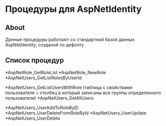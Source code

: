 # Процедуры для  AspNetIdentity
    


## About <a name = "abaut"></a>

Данные процедуры работают со стандартной базой данных AspNetIdentity, созданой по дефолту 

## Список процедур <a name = "getting_started"></a>

*AspNetRole_GetRoleList
*AspNetRole_NewRole
*AspNetUsers_GetListRolesByUserId

*AspNetUsers_GetListUsersWithRole (таблица с свойствами пользователя + столбец в который записаны все группы определенного пользователя)
*AspNetUsers_GetAllUsers

*AspNetUsers_UserAddToRoleByID
*AspNetUsers_UserDeleteFromRoleById
*AspNetUsers_UserUpdate
*AspNetUsers_UserDelete
